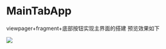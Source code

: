 # MainTabApp
viewpager+fragment+底部按钮实现主界面的搭建
预览效果如下

![](https://github.com/swtandyz/MainTabApp/app/src/main/java/com/anlaiye/swt/maintab/screenshots/jdfw.gif)
